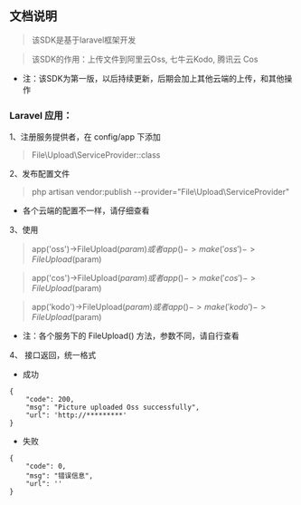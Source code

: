 ## 文档说明
> 该SDK是基于laravel框架开发

> 该SDK的作用：上传文件到阿里云Oss, 七牛云Kodo, 腾讯云 Cos
* 注：该SDK为第一版，以后持续更新，后期会加上其他云端的上传，和其他操作

### Laravel 应用：
1、注册服务提供者，在 config/app 下添加
>  File\Upload\ServiceProvider::class

2、发布配置文件
> php artisan vendor:publish --provider="File\Upload\ServiceProvider"
* 各个云端的配置不一样，请仔细查看


3、使用
> app('oss')->FileUpload($param)    或者  app()->make('oss')->FileUpload($param)

> app('cos')->FileUpload($param)    或者  app()->make('cos')->FileUpload($param)

> app('kodo')->FileUpload($param)   或者  app()->make('kodo')->FileUpload($param)
* 注：各个服务下的 FileUpload() 方法，参数不同，请自行查看

4、 接口返回，统一格式
* 成功
~~~~
{
    "code": 200,
    "msg": "Picture uploaded Oss successfully",
    "url": 'http://*********'
}
~~~~~
* 失败
~~~
{
    "code": 0,
    "msg": "错误信息",
    "url": ''
}
~~~

